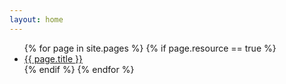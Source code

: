 ```yaml
---
layout: home
---
```

<div class="blurb">
	<p></p>
</div>

<ul>
{% for page in site.pages %}
  {% if page.resource == true %}
    <div class="item">
      <li><a href="{{ site.baseurl }}{{ page.url }}">{{ page.title }}</a></li>
    </div>
  {% endif %}
{% endfor %}
</ul>

